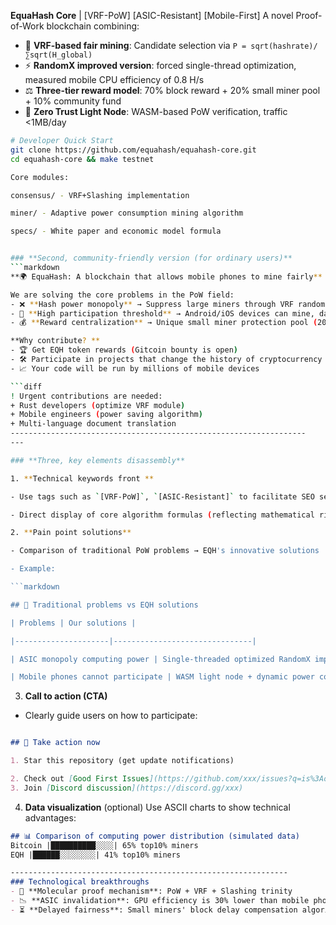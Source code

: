 **EquaHash Core** | [VRF-PoW] [ASIC-Resistant] [Mobile-First]
A novel Proof-of-Work blockchain combining:
- 🎲 **VRF-based fair mining**: Candidate selection via `P = sqrt(hashrate)/∑sqrt(H_global)`
- ⚡ **RandomX improved version**: forced single-thread optimization, measured mobile CPU efficiency of 0.8 H/s
- ⚖️ **Three-tier reward model**: 70% block reward + 20% small miner pool + 10% community fund
- 📱 **Zero Trust Light Node**: WASM-based PoW verification, traffic <1MB/day

```bash
# Developer Quick Start
git clone https://github.com/equahash/equahash-core.git
cd equahash-core && make testnet

Core modules:

consensus/ - VRF+Slashing implementation

miner/ - Adaptive power consumption mining algorithm

specs/ - White paper and economic model formula


### **Second, community-friendly version (for ordinary users)**
```markdown
**🌍 EquaHash: A blockchain that allows mobile phones to mine fairly**

We are solving the core problems in the PoW field:
- ❌ **Hash power monopoly** → Suppress large miners through VRF randomization + hash power square root
- 📱 **High participation threshold** → Android/iOS devices can mine, daily average power consumption <5%
- 💰 **Reward centralization** → Unique small miner protection pool (20% reward allocated to ordinary users)

**Why contribute? **
- 🏆 Get EQH token rewards (Gitcoin bounty is open)
- 🛠️ Participate in projects that change the history of cryptocurrency
- 📈 Your code will be run by millions of mobile devices

```diff
! Urgent contributions are needed:
+ Rust developers (optimize VRF module)
+ Mobile engineers (power saving algorithm)
+ Multi-language document translation
------------------------------------------------------------------
---

### **Three, key elements disassembly**

1. **Technical keywords front **

- Use tags such as `[VRF-PoW]`, `[ASIC-Resistant]` to facilitate SEO search

- Direct display of core algorithm formulas (reflecting mathematical rigor)

2. **Pain point solutions**

- Comparison of traditional PoW problems → EQH's innovative solutions

- Example:

```markdown

## 🔧 Traditional problems vs EQH solutions

| Problems | Our solutions |

|---------------------|-------------------------------|

| ASIC monopoly computing power | Single-threaded optimized RandomX improved version |

| Mobile phones cannot participate | WASM light node + dynamic power consumption control |
```

3. **Call to action (CTA)**

- Clearly guide users on how to participate:

```markdown

## 🚀 Take action now

1. Star this repository (get update notifications)

2. Check out [Good First Issues](https://github.com/xxx/issues?q=is%3Aopen+is%3Aissue+label%3A%22good+first+issue%22)
3. Join [Discord discussion](https://discord.gg/xxx)
```

4. **Data visualization** (optional)
Use ASCII charts to show technical advantages:
```markdown
## 📊 Comparison of computing power distribution (simulated data)
Bitcoin |██████████░░░░| 65% top10% miners
EQH |██████░░░░░░░░| 41% top10% miners

--------------------------------------------------------------
### Technological breakthroughs
- 🧩 **Molecular proof mechanism**: PoW + VRF + Slashing trinity
- 📉 **ASIC invalidation**: GPU efficiency is 30% lower than mobile phone CPU ([test report](benchmarks/2023-09.md))
- ⏳ **Delayed fairness**: Small miners' block delay compensation algorithm
